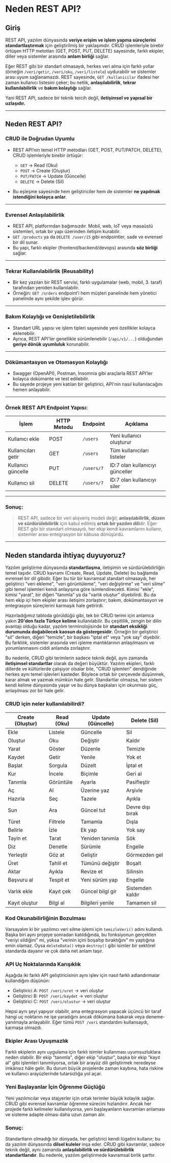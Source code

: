 # Neden REST API?

## Giriş

REST API, yazılım dünyasında **veriye erişim ve işlem yapma süreçlerini standartlaştırmak** için geliştirilmiş bir yaklaşımdır. CRUD işlemleriyle birebir örtüşen HTTP metotları (GET, POST, PUT, DELETE) sayesinde, farklı ekipler, diller veya sistemler arasında **anlam birliği** sağlar.

Eğer REST gibi bir standart olmasaydı, herkes veri alma için farklı yollar (örneğin `/veri/getir`, `/veri/oku`, `/veri/listele`) uydurabilir ve sistemler arası uyum sağlanamazdı. REST sayesinde, `GET /kullanicilar` ifadesi her zaman kullanıcı listesini çeker; bu netlik, **anlaşılabilirlik**, **tekrar kullanılabilirlik** ve **bakım kolaylığı** sağlar.

Yani REST API, sadece bir teknik tercih değil, **iletişimsel ve yapısal bir uzlaşıdır.**

---

## Neden REST API?

### CRUD ile Doğrudan Uyumlu

- REST API’nin temel HTTP metodları (GET, POST, PUT/PATCH, DELETE), CRUD işlemleriyle birebir örtüşür:

  - `GET` → Read (Oku)
  - `POST` → Create (Oluştur)
  - `PUT/PATCH` → Update (Güncelle)
  - `DELETE` → Delete (Sil)

- Bu eşleşme sayesinde hem geliştiriciler hem de sistemler **ne yapılmak istendiğini kolayca anlar**.

---

### Evrensel Anlaşılabilirlik

- REST API, platformdan bağımsızdır. Mobil, web, IoT veya masaüstü sistemleri, ortak bir yapı üzerinden iletişim kurabilir.
- `GET /products` ya da `DELETE /user/15` gibi endpointler, sade ve evrensel bir dil sunar.
- Bu yapı, farklı ekipler (frontend/backend/devops) arasında **söz birliği** sağlar.

---

### Tekrar Kullanılabilirlik (Reusability)

- Bir kez yazılan bir REST servisi, farklı uygulamalar (web, mobil, 3. taraf) tarafından yeniden kullanılabilir.
- Örneğin: `GET /orders` endpoint’i hem müşteri panelinde hem yönetici panelinde aynı şekilde işlev görür.

---

### Bakım Kolaylığı ve Genişletilebilirlik

- Standart URL yapısı ve işlem tipleri sayesinde yeni özellikler kolayca eklenebilir.
- Ayrıca, REST API'ler genellikle sürümlenebilir (`/api/v1/...`) olduğundan **geriye dönük uyumluluk** korunabilir.

---

### Dökümantasyon ve Otomasyon Kolaylığı

- Swagger (OpenAPI), Postman, Insomnia gibi araçlarla REST API’ler kolayca dokümante ve test edilebilir.
- Bu sayede projeye yeni katılan bir geliştirici, API'nin nasıl kullanılacağını hemen anlayabilir.

---

### Örnek REST API Endpoint Yapısı:

| İşlem               | HTTP Metodu | Endpoint   | Açıklama                        |
| ------------------- | ----------- | ---------- | ------------------------------- |
| Kullanıcı ekle      | POST        | `/users`   | Yeni kullanıcı oluşturur        |
| Kullanıcıları getir | GET         | `/users`   | Tüm kullanıcıları listeler      |
| Kullanıcı güncelle  | PUT         | `/users/7` | ID:7 olan kullanıcıyı günceller |
| Kullanıcı sil       | DELETE      | `/users/7` | ID:7 olan kullanıcıyı siler     |

---

### Sonuç:

> REST API, sadece bir veri alışveriş modeli değil; **anlaşılabilirlik, düzen ve sürdürülebilirlik** için kabul edilmiş **ortak bir yazılım dili**dir.
> Eğer REST gibi bir standart olmasaydı, her ekip kendi kavramlarını kullanır, sistemler arası entegrasyon bir kâbusa dönüşürdü.

---

## Neden standarda ihtiyaç duyuyoruz?

Yazılım geliştirme dünyasında **standartlaşma**, iletişimin ve sürdürülebilirliğin temel taşıdır. CRUD kavramı (Create, Read, Update, Delete) bu bağlamda evrensel bir dil gibidir. Eğer bu tür bir kavramsal standart olmasaydı, her geliştirici "veri ekleme", "veri görüntüleme", "veri değiştirme" ve "veri silme" gibi temel işlemleri kendi anlayışına göre isimlendirecekti. Kimisi "ekle", kimisi "yarat", bir diğeri "tanımla" ya da "varlık oluştur" diyebilirdi. Bu da hem ekip içi hem ekipler arası iletişimi zorlaştırır; bakım, dokümantasyon ve entegrasyon süreçlerini karmaşık hale getirirdi.

Hazırladığımız tabloda görüldüğü gibi, tek bir CRUD terimi için anlamca yakın **20'den fazla Türkçe kelime** kullanılabilir. Bu çeşitlilik, zengin bir dilin avantajı olduğu kadar, yazılım terminolojisinde bir **standart eksikliği durumunda doğabilecek kaosun da göstergesidir**. Örneğin bir geliştirici "sil" derken, diğeri "temizle", bir başkası "iptal et" veya "yok say" diyebilir. Bu farklılık, sistemler arasında veri işleme mantıklarının anlaşılmasını ve yorumlanmasını ciddi anlamda zorlaştırır.

Bu nedenle, CRUD gibi terimlerin sadece teknik değil, aynı zamanda **iletişimsel standartlar** olarak da değeri büyüktür. Yazılım ekipleri, farklı dillerde ve kültürlerde çalışıyor olsalar bile, "CRUD işlemleri" dendiğinde herkes aynı temel işlevleri kasteder. Böylece ortak bir çerçevede düşünmek, karar almak ve yazmak mümkün hale gelir. Standartlar olmazsa, her sistem kendi kelime dünyasında yaşar ve bu dünya başkaları için okunması güç, anlaşılması zor bir hale gelir.

### CRUD için neler kullanılabilirdi?

| **Create** (Oluştur) | **Read** (Oku) | **Update** (Güncelle) | **Delete** (Sil) |
| -------------------- | -------------- | --------------------- | ---------------- |
| Ekle                 | Listele        | Güncelle              | Sil              |
| Oluştur              | Oku            | Değiştir              | Kaldır           |
| Yarat                | Göster         | Düzenle               | Temizle          |
| Kaydet               | Getir          | Yenile                | Yok et           |
| Başlat               | Sorgula        | Düzelt                | İptal et         |
| Kur                  | İncele         | Biçimle               | Geri al          |
| Tanımla              | Görüntüle      | Ayarla                | Pasifleştir      |
| Aç                   | Al             | Üzerine yaz           | Arşivle          |
| Hazırla              | Seç            | Tazele                | Ayıkla           |
| Sun                  | Ara            | Güncel tut            | Devre dışı bırak |
| Türet                | Filtrele       | Tamamla               | Dışla            |
| Belirle              | İzle           | Ek yap                | Yok say          |
| Tayin et             | Tarat          | Yeniden tanımla       | Sök              |
| Diz                  | Denetle        | Sürümle               | Engelle          |
| Yerleştir            | Göz at         | Geliştir              | Görmezden gel    |
| Üret                 | Tahlil et      | Tümünü değiştir       | Boşalt           |
| Aktar                | Ayıkla         | Revize et             | Silinsin         |
| Başvuru al           | Tespit et      | Yeni sürüm yap        | Engelle          |
| Varlık ekle          | Kayıt çek      | Güncel bilgi gir      | Sistemden kaldır |
| Kayıt oluştur        | Bilgi al       | Bilgileri yenile      | Tamamen sil      |

### Kod Okunabilirliğinin Bozulması

Varsayalım ki bir yazılımcı veri silme işlemi için `temizleVeri()` adını kullandı. Başka biri aynı projeye sonradan katıldığında, bu fonksiyonun gerçekten "veriyi sildiğini" mi, yoksa "verinin içini boşaltıp bıraktığını" mı yaptığına emin olamaz. Oysa `deleteData()` veya `destroy()` gibi isimler bir sektörel standarda dayanır ve çok daha net anlam taşır.

### API Uç Noktalarında Karışıklık

Aşağıda iki farklı API geliştiricisinin aynı işlev için nasıl farklı adlandırmalar kullandığını düşünün:

- Geliştirici A: `POST /veri/uret` → veri oluştur
- Geliştirici B: `POST /veri/kaydet` → veri oluştur
- Geliştirici C: `POST /veri/olustur` → veri oluştur

Hepsi aynı şeyi yapıyor olabilir, ama entegrasyon yapacak üçüncü bir taraf hangi uç noktanın ne işe yaradığını ancak dökümana bakarak veya deneme-yanılmayla anlayabilir. Eğer tümü `POST /veri` standardını kullansaydı, karmaşa olmazdı.

### Ekipler Arası Uyuşmazlık

Farklı ekiplerin aynı uygulama için farklı isimler kullanması uyumsuzluklara neden olabilir. Bir ekip "tanımla", diğer ekip "oluştur", başka bir ekip "kayıt al" gibi işlemleri tanımlıyorsa, ortak bir arayüz dili geliştirmek neredeyse imkânsız hâle gelir. Bu durum büyük projelerde zaman kaybına, hata riskine ve kullanıcı arayüzlerinde tutarsızlığa yol açar.

### Yeni Başlayanlar İçin Öğrenme Güçlüğü

Yeni yazılımcılar veya stajyerler için ortak terimler büyük kolaylık sağlar. CRUD gibi evrensel kavramlar öğrenme sürecini hızlandırır. Ancak her projede farklı kelimeler kullanılıyorsa, yeni başlayanların kavramları anlaması ve sisteme adapte olması daha uzun zaman alır.

### Sonuç:

Standartların olmadığı bir dünyada, her geliştirici kendi lügatini kullanır; bu da yazılım dünyasında **dilsel kuleler** inşa eder. CRUD gibi kavramlar, sadece teknik değil, aynı zamanda **anlaşılabilirlik ve sürdürülebilirlik standartlarıdır**. Bu nedenle, yazılım geliştirmede kavramsal birlik şarttır.
